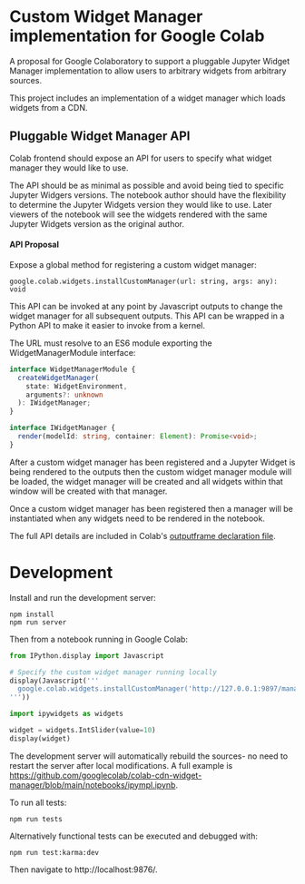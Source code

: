 # Custom Widget Manager implementation for Google Colab

A proposal for Google Colaboratory to support a pluggable Jupyter Widget Manager
implementation to allow users to arbitrary widgets from arbitrary sources.

This project includes an implementation of a widget manager which loads widgets from a
CDN.

## Pluggable Widget Manager API

Colab frontend should expose an API for users to specify what widget manager
they would like to use.

The API should be as minimal as possible and avoid being tied to specific Jupyter Widgers versions. The notebook author should have the flexibility to determine the Jupyter Widgets version they would like to use. Later viewers of the notebook will see the widgets rendered with the same Jupyter Widgets version as the original author.

#### API Proposal

Expose a global method for registering a custom widget manager:

```typescript;
google.colab.widgets.installCustomManager(url: string, args: any): void
```

This API can be invoked at any point by Javascript outputs to change the widget manager for all subsequent outputs. This API can be wrapped in a Python API to make it easier to invoke from a kernel.

The URL must resolve to an ES6 module exporting the WidgetManagerModule interface:

```typescript
interface WidgetManagerModule {
  createWidgetManager(
    state: WidgetEnvironment,
    arguments?: unknown
  ): IWidgetManager;
}

interface IWidgetManager {
  render(modelId: string, container: Element): Promise<void>;
}
```

After a custom widget manager has been registered and a Jupyter Widget is being rendered to the outputs then the custom widget manager module will be loaded, the widget manager will be created and all widgets within that window will be created with that manager.

Once a custom widget manager has been registered then a manager will be instantiated when any widgets need to be rendered in the notebook.

The full API details are included in Colab's [outputframe declaration file](https://github.com/googlecolab/colabtools/blob/07b38dfa2869780ff2128cf7c1ad4414d1b4109c/packages/outputframe/lib/index.d.ts#L154-L210).

# Development

Install and run the development server:

```shell
npm install
npm run server
```

Then from a notebook running in Google Colab:

```python
from IPython.display import Javascript

# Specify the custom widget manager running locally
display(Javascript('''
  google.colab.widgets.installCustomManager('http://127.0.0.1:9897/manager.dev.js');
'''))

import ipywidgets as widgets

widget = widgets.IntSlider(value=10)
display(widget)
```

The development server will automatically rebuild the sources- no need to restart the server after local modifications. A full example is https://github.com/googlecolab/colab-cdn-widget-manager/blob/main/notebooks/ipympl.ipynb.

To run all tests:

```
npm run tests
```

Alternatively functional tests can be executed and debugged with:

```
npm run test:karma:dev
```

Then navigate to http://localhost:9876/.
